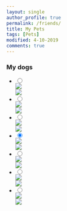 ```yaml
---
layout: single
author_profile: true
permalink: /friends/
title: My Pets
tags: [Pets]
modified: 4-10-2019
comments: true
---
```


### My dogs


<!-- ![alt text]({{amirrezavishteh.github.io}}/assets/images/mdog1.jpg "hobbies")
![alt text]({{amirrezavishteh.github.io}}/assets/images/dog1.jpg "hobbies")
![alt text]({{amirrezavishteh.github.io}}/assets/images/dg.jpg "hobbies")
![alt text]({{amirrezavishteh.github.io}}/assets/images/dg2.jpg "hobbies") -->

<!-- <!DOCTYPE html> -->
<!-- <html lang="en">
    <head>
        <meta charset="UTF-8">
        <meta name="viewport" content="width=device-width, initial-scale=1.0">
        <meta http-equiv="X-UA-Compatible" content="ie=edge">
        <link href="https://fonts.googleapis.com/css?family=Josefin+Sans:300,400,400i|Nunito:300,300i" rel="stylesheet">
        <link rel="stylesheet" href="css/style.css">
        <link rel="shortcut icon" type="image/png" href="img/favicon.png">
        <title>CSS Grids Gallery</title>
    </head>
    <body>
        <div class="container">
            <div class="gallery">
                <figure class="gallery__item gallery__item--1">
                    <img src="{{amirrezavishteh.github.io}}/assets/images/mdog1.jpg" alt="Gallery image 1" class="gallery__img">
                </figure>
                <figure class="gallery__item gallery__item--2">
                    <img src="{{amirrezavishteh.github.io}}/assets/images/dog1.jpg" alt="Gallery image 2" class="gallery__img">
                </figure>
                <figure class="gallery__item gallery__item--3">
                    <img src="{{amirrezavishteh.github.io}}/assets/images/dg.jpg" alt="Gallery image 3" class="gallery__img">
                </figure>
                <figure class="gallery__item gallery__item--4">
                    <img src="{{amirrezavishteh.github.io}}/assets/images/dg2.jpg" alt="Gallery image 4" class="gallery__img">
                </figure>
            </div>
        </div>
    </body>
</html> -->
<!-- <html>
<head>
<style>
div.gallery {
  margin: 5px;
  border: 1px solid #ccc;
  float: left;
  width: 180px;
}
div.gallery:hover {
  border: 1px solid #777;
}
div.gallery img {
  width: 100%;
  height: auto;
}
div.desc {
  padding: 15px;
  text-align: center;
}
</style>
</head>
<body>
<div class="gallery">
  <a target="_blank" href="img_5terre.jpg">
    <img src="{{amirrezavishteh.github.io}}/assets/images/mdog1.jpg" alt="Cinque Terre" width="600" height="400">
  </a>
  <div class="desc">Barack</div>
</div>
<div class="gallery">
  <a target="_blank" href="img_forest.jpg">
    <img src="{{amirrezavishteh.github.io}}/assets/images/dog1.jpg" alt="Forest" width="600" height="400">
  </a>
  <div class="desc">Barack</div>
</div>
<div class="gallery">
  <a target="_blank" href="img_lights.jpg">
    <img src="{{amirrezavishteh.github.io}}/assets/images/dg2.jpg" alt="Northern Lights" width="600" height="400">
  </a>
  <div class="desc">Jordan</div>
</div>
<div class="gallery">
  <a target="_blank" href="img_mountains.jpg">
    <img src="{{amirrezavishteh.github.io}}/assets/images/dg.jpg" alt="Mountains" width="600" height="400">
  </a>
  <div class="desc">Jordan</div>
</div>
</body>
</html> -->
<div class="container">
        <div class="full-view"></div>
        <div class="preview-list">
            <ul>
                <li>
                    <input type="radio" id="tab-1" name="gallery-group">
                    <label for="tab-1">
                        <div class="tab">
                            <img
                                src="{{amirrezavishteh.github.io}}/assets/images/mdog1.jpg"/>
                        </div>
                    </label>
                    <div class="content">
                        <img
                            src="{{amirrezavishteh.github.io}}/assets/images/dog1.jpg"/>
                    </div>
                </li>
                <li>
                    <input type="radio" id="tab-2" name="gallery-group">
                    <label for="tab-2">
                        <div class="tab">
                            <img
                                src="{{amirrezavishteh.github.io}}/assets/images/dg2.jpg" />
                        </div>
                    </label>
                    <div class="content">
                        <img
                            src="{{amirrezavishteh.github.io}}/assets/images/dg.jpg" />
                    </div>
                </li>
                <li>
                    <input type="radio" id="tab-3" name="gallery-group">
                    <label for="tab-3">
                        <div class="tab">
                            <img
                                src="https://images.pexels.com/photos/730256/pexels-photo-730256.jpeg?auto=compress&cs=tinysrgb&dpr=2&h=750&w=1260" />
                        </div>
                    </label>
                    <div class="content">
                        <img
                            src="https://images.pexels.com/photos/730256/pexels-photo-730256.jpeg?auto=compress&cs=tinysrgb&dpr=2&h=750&w=1260" />
                    </div>
                </li>
                <li>
                    <input type="radio" id="tab-4" name="gallery-group" checked>
                    <label for="tab-4">
                        <div class="tab">
                            <img
                                src="https://images.pexels.com/photos/22427/pexels-photo.jpg?auto=compress&cs=tinysrgb&dpr=2&h=750&w=1260" />
                        </div>
                    </label>
                    <div class="content">
                        <img src="https://images.pexels.com/photos/22427/pexels-photo.jpg?auto=compress&cs=tinysrgb&dpr=2&h=750&w=1260" />
                    </div>
                </li>
                <li>
                    <input type="radio" id="tab-5" name="gallery-group">
                    <label for="tab-5">
                        <div class="tab">
                            <img
                                src="https://images.pexels.com/photos/789380/pexels-photo-789380.jpeg?auto=compress&cs=tinysrgb&dpr=2&h=750&w=1260" />
                        </div>
                    </label>
                    <div class="content">
                            <img src="https://images.pexels.com/photos/789380/pexels-photo-789380.jpeg?auto=compress&cs=tinysrgb&dpr=2&h=750&w=1260" />
                        </div>
                </li>
                <li>
                    <input type="radio" id="tab-6" name="gallery-group">
                    <label for="tab-6">
                        <div class="tab">
                            <img
                                src="https://images.pexels.com/photos/355411/pexels-photo-355411.jpeg?auto=compress&cs=tinysrgb&dpr=2&h=650&w=940" />
                        </div>
                    </label>
                    <div class="content">
                            <img src="https://images.pexels.com/photos/355411/pexels-photo-355411.jpeg?auto=compress&cs=tinysrgb&dpr=2&h=650&w=940" />
                        </div>
                </li>
                <li>
                    <input type="radio" id="tab-7" name="gallery-group">
                    <label for="tab-7">
                        <div class="tab">
                            <img
                                src="https://images.pexels.com/photos/1424246/pexels-photo-1424246.jpeg?auto=compress&cs=tinysrgb&dpr=2&h=750&w=1260" />
                        </div>
                    </label>
                    <div class="content">
                            <img src="https://images.pexels.com/photos/1424246/pexels-photo-1424246.jpeg?auto=compress&cs=tinysrgb&dpr=2&h=750&w=1260" />
                        </div>
                </li>
            </ul>
        </div>
    </div>